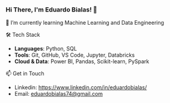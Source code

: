 ### Hi There, I'm Eduardo Bialas! 👋

🌱 I’m currently learning Machine Learning and Data Engineering

🛠️ Tech Stack

- **Languages**: Python, SQL  
- **Tools**: Git, GitHub, VS Code, Jupyter, Databricks
- **Cloud & Data**: Power BI, Pandas, Scikit-learn, PySpark

📫 Get in Touch

- Linkedin: https://www.linkedin.com/in/eduardobialas/
- Email: eduardobialas74@gmail.com

<br>

<!-- [![Linkedin](https://img.shields.io/badge/LinkedIn-0077B5?style=for-the-badge&logo=linkedin&logoColor=white)](https://www.linkedin.com/in/eduardo-bialas-610730235/) -->

<div>

<!--
![image](https://raw.githubusercontent.com/marwin1991/profile-technology-icons/refs/heads/main/icons/github.png)
![image](https://raw.githubusercontent.com/marwin1991/profile-technology-icons/refs/heads/main/icons/git.png)
![image](https://raw.githubusercontent.com/marwin1991/profile-technology-icons/refs/heads/main/icons/jupyter_notebook.png)
![image](https://raw.githubusercontent.com/marwin1991/profile-technology-icons/refs/heads/main/icons/jira.pn})
![image](https://raw.githubusercontent.com/marwin1991/profile-technology-icons/refs/heads/main/icons/postman.png)
![image](https://raw.githubusercontent.com/marwin1991/profile-technology-icons/refs/heads/main/icons/visual_studio_code.png)
![image](https://raw.githubusercontent.com/marwin1991/profile-technology-icons/refs/heads/main/icons/python.png)
![image](https://raw.githubusercontent.com/marwin1991/profile-technology-icons/refs/heads/main/icons/numpy.png)
![image](https://raw.githubusercontent.com/marwin1991/profile-technology-icons/refs/heads/main/icons/pandas.png)
![image](https://raw.githubusercontent.com/marwin1991/profile-technology-icons/refs/heads/main/icons/bash.png)
![image](https://raw.githubusercontent.com/marwin1991/profile-technology-icons/refs/heads/main/icons/databricks.png)
![image](	https://raw.githubusercontent.com/marwin1991/profile-technology-icons/refs/heads/main/icons/apache_spark.png)

-->
</div>
